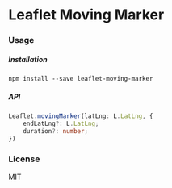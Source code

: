 # Leaflet Moving Marker

### Usage

##### Installation
```
npm install --save leaflet-moving-marker
```

##### API
```ts
Leaflet.movingMarker(latLng: L.LatLng, {
    endLatLng?: L.LatLng;
    duration?: number;
})
```

### License
MIT